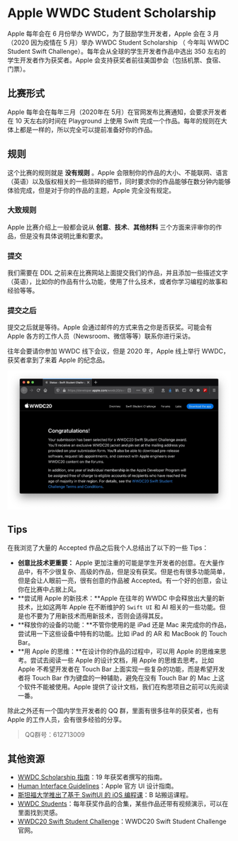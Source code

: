 # Apple WWDC Student Scholarship

Apple 每年会在 6 月份举办 WWDC，为了鼓励学生开发者，Apple 会在 3 月（2020 因为疫情在 5 月）举办 WWDC Student Scholarship （ 今年叫 WWDC Student Swift Challenge）。每年会从全球的学生开发者作品中选出 350 左右的学生开发者作为获奖者。Apple 会支持获奖者前往美国参会（包括机票、食宿、门票）。

## 比赛形式

Apple 每年会在每年三月（2020年在 5月）在官网发布比赛通知，会要求开发者在 10 天左右的时间在 Playground 上使用 Swift 完成一个作品。每年的规则在大体上都是一样的，所以完全可以提前准备好你的作品。

## 规则

这个比赛的规则就是 **没有规则** 。Apple 会限制你的作品的大小、不能联网、语言（英语）以及版权相关的一些琐碎的细节，同时要求你的作品能够在数分钟内能够体验完成，但是对于你的作品的主题，Apple 完全没有规定。

### 大致规则

Apple 比赛介绍上一般都会说从 **创意**、**技术**、**其他材料** 三个方面来评审你的作品，但是没有具体说明比重和要求。

### 提交

我们需要在 DDL 之前来在比赛网站上面提交我们的作品，并且添加一些描述文字（英语），比如你的作品有什么功能，使用了什么技术，或者你学习编程的故事和经验等等。

### 提交之后

提交之后就是等待。Apple 会通过邮件的方式来告之你是否获奖。可能会有 Apple 各方的工作人员（Newsroom、微信等等）联系你进行采访。

往年会要请你参加 WWDC 线下会议，但是 2020 年，Apple 线上举行 WWDC，获奖者拿到了来着 Apple 的纪念品。

![](./images/wwdc-accepted.jpeg)

## Tips

在我浏览了大量的 Accepted 作品之后我个人总结出了以下的一些 Tips：

* **创意比技术更重要：** Apple 更加注重的可能是学生开发者的创意。在大量作品中，有不少很复杂、高级的作品，但是没有获奖。但是也有很多功能简单，但是会让人眼前一亮，很有创意的作品被 Accepted。有一个好的创意，会让你在比赛中占据上风。
* **尝试用 Apple 的新技术：**Apple 在往年的 WWDC 中会释放出大量的新技术，比如这两年 Apple 在不断维护的 `Swift UI` 和 AI 相关的一些功能。但是也不要为了用新技术而用新技术，否则会适得其反。
* **释放你的设备的功能：**不管你使用的是 iPad 还是 Mac 来完成你的作品，尝试用一下这些设备中特有的功能。比如 iPad 的 AR 和 MacBook 的 Touch Bar。
* **用 Apple 的思维：**在设计你的作品的过程中，可以用 Apple 的思维来思考。尝试去阅读一些 Apple 的设计文档，用 Apple 的思维去思考。比如 Apple 不希望开发者在 Touch Bar 上面实现一些复杂的功能，而是希望开发者将 Touch Bar 作为键盘的一种辅助，避免在没有 Touch Bar 的 Mac 上这个软件不能被使用。Apple 提供了设计文档，我们在构思项目之前可以先阅读一番。

除此之外还有一个国内学生开发者的 QQ 群，里面有很多往年的获奖者，也有 Apple 的工作人员，会有很多经验的分享。

> QQ群号：612713009

## 其他资源

* [WWDC Scholarship 指南](http://pjhubs.com/2020/02/12/wwdcscholar/)：19 年获奖者撰写的指南。
* [Human Interface Guidelines](https://developer.apple.com/design/human-interface-guidelines/)：Apple 官方 UI 设计指南。
* [斯坦福大学推出了基于 SwiftUI 的 iOS 编程课](https://www.bilibili.com/video/BV1EV411C77B?from=search&seid=14026600158556857484)：B 站搬运课程。
* [WWDC Students](https://github.com/wwdc)：每年获奖作品的合集，某些作品还带有视频演示，可以在里面找到灵感。
* [WWDC20 Swift Student Challenge](https://developer.apple.com/wwdc20/swift-student-challenge/)：WWDC20 Swift Student Challenge 官网。
